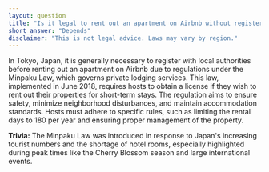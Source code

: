 ```yaml
---
layout: question
title: "Is it legal to rent out an apartment on Airbnb without registering with the local authorities in Tokyo, Japan?"
short_answer: "Depends"
disclaimer: "This is not legal advice. Laws may vary by region."
---
```


In Tokyo, Japan, it is generally necessary to register with local authorities before renting out an apartment on Airbnb due to regulations under the Minpaku Law, which governs private lodging services. This law, implemented in June 2018, requires hosts to obtain a license if they wish to rent out their properties for short-term stays. The regulation aims to ensure safety, minimize neighborhood disturbances, and maintain accommodation standards. Hosts must adhere to specific rules, such as limiting the rental days to 180 per year and ensuring proper management of the property.

**Trivia:** The Minpaku Law was introduced in response to Japan's increasing tourist numbers and the shortage of hotel rooms, especially highlighted during peak times like the Cherry Blossom season and large international events.
